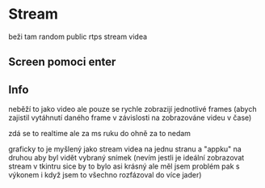 # Stream
beži tam random public rtps stream videa
## Screen pomoci enter
## Info
neběží to jako video ale pouze se rychle zobrazijí jednotlivé frames (abych zajistil vytáhnutí daného frame v závislosti na zobrazováne videu v čase)

zdá se to realtime ale za ms ruku do ohně za to nedam

graficky to je myšlený jako stream videa na jednu stranu a "appku" na druhou aby byl vidět vybraný snímek (nevím jestli je ideální zobrazovat stream v tkintru sice by to bylo asi krásný ale měl jsem problém pak s výkonem i když jsem to všechno rozfázoval do více jader) 
